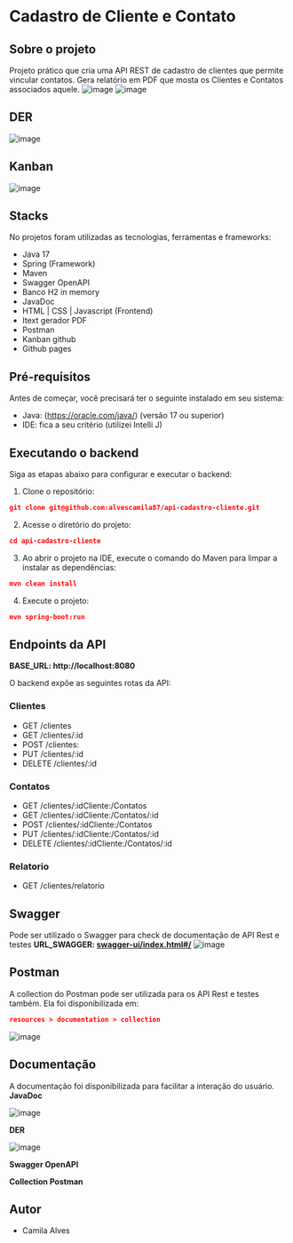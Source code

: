 # Cadastro de Cliente e Contato

## Sobre o projeto
Projeto prático que cria uma API REST de cadastro de clientes que permite vincular contatos. 
Gera relatório em PDF que mosta os Clientes e Contatos associados aquele.
![image](https://github.com/alvescamila87/api-cadastro-cliente/assets/116912821/3aa82b12-e373-442c-b872-f95c3d37b72f)
![image](https://github.com/alvescamila87/api-cadastro-cliente/assets/116912821/b9b2eb57-837d-4317-82ba-f438941d54f0)

## DER
![image](https://github.com/alvescamila87/api-cadastro-cliente/assets/116912821/a0ad7b57-1912-458f-9307-ae296cf71885)

## Kanban
![image](https://github.com/alvescamila87/api-cadastro-cliente/assets/116912821/7e107d45-88e8-4782-a7e7-eecca76933dd)


## Stacks
No projetos foram utilizadas as tecnologias, ferramentas e frameworks:
* Java 17
* Spring (Framework)
* Maven
* Swagger OpenAPI
* Banco H2 in memory
* JavaDoc
* HTML | CSS | Javascript (Frontend)
* Itext gerador PDF
* Postman
* Kanban github
* Github pages

## Pré-requisitos
Antes de começar, você precisará ter o seguinte instalado em seu sistema:
* Java: (https://oracle.com/java/) (versão 17 ou superior)
* IDE: fica a seu critério (utilizei Intelli J)

## Executando o backend
Siga as etapas abaixo para configurar e executar o backend:

1. Clone o repositório:

```json
git clone git@github.com:alvescamila87/api-cadastro-cliente.git
```

2. Acesse o diretório do projeto:

```json
cd api-cadastro-cliente
```

3. Ao abrir o projeto na IDE, execute o comando do Maven para limpar a instalar as dependências:

```json
mvn clean install
```

4. Execute o projeto:

```json
mvn spring-boot:run
```

## Endpoints da API
**BASE_URL: http://localhost:8080**

O backend expõe as seguintes rotas da API:

### Clientes
* GET /clientes
* GET /clientes/:id
* POST /clientes:
* PUT /clientes/:id
* DELETE /clientes/:id

### Contatos
* GET /clientes/:idCliente:/Contatos
* GET /clientes/:idCliente:/Contatos/:id
* POST /clientes/:idCliente:/Contatos
* PUT /clientes/:idCliente:/Contatos/:id
* DELETE /clientes/:idCliente:/Contatos/:id

### Relatorio
* GET /clientes/relatorio

## Swagger 
Pode ser utilizado o Swagger para check de documentação de API Rest e testes
**URL_SWAGGER: [swagger-ui/index.html#/](http://localhost:8080/swagger-ui/index.html#/)**
![image](https://github.com/alvescamila87/api-cadastro-cliente/assets/116912821/5d421a4c-31d7-4818-96f9-e102fd7a8180)

## Postman
A collection do Postman pode ser utilizada para os API Rest e testes também.
Ela foi disponibilizada em:
```json
resources > documentation > collection
```
![image](https://github.com/alvescamila87/api-cadastro-cliente/assets/116912821/236f4243-0a7c-4066-b761-11593a0e1581)


## Documentação
A documentação foi disponibilizada para facilitar a interação do usuário.
**JavaDoc**

![image](https://github.com/alvescamila87/api-cadastro-cliente/assets/116912821/b9602805-2771-4c76-a3be-966de61c6c8f)

**DER**

![image](https://github.com/alvescamila87/api-cadastro-cliente/assets/116912821/ecd0cbb7-fbcd-40b3-b6b3-c719b236cb38)

**Swagger OpenAPI**

**Collection Postman**

## Autor
* Camila Alves




